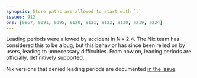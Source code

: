 ```yaml
---
synopsis: Store paths are allowed to start with `.`
issues: 912
prs: [9867, 9091, 9095, 9120, 9121, 9122, 9130, 9219, 9224]
---
```


Leading periods were allowed by accident in Nix 2.4. The Nix team has considered this to be a bug, but this behavior has since been relied on by users, leading to unnecessary difficulties.
From now on, leading periods are officially, definitively supported.

Nix versions that denied leading periods are documented [in the issue](https://github.com/NixOS/nix/issues/912#issuecomment-1919583286).
